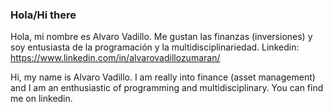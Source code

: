 ### Hola/Hi there

Hola, mi nombre es Alvaro Vadillo. Me gustan las finanzas (inversiones) y soy entusiasta de la programación y la multidisciplinariedad. Linkedin: https://www.linkedin.com/in/alvarovadillozumaran/

Hi, my name is Alvaro Vadillo. I am really into finance (asset management) and I am an enthusiastic of programming and multidisciplinary. You can find me on linkedin. 
<!--
**alvarovadilloz/alvarovadilloz** is a ✨ _special_ ✨ repository because its `README.md` (this file) appears on your GitHub profile.

Here are some ideas to get you started:

- 🔭 I’m currently working on ...
- 🌱 I’m currently learning ...
- 👯 I’m looking to collaborate on ...
- 🤔 I’m looking for help with ...
- 💬 Ask me about ...
- 📫 How to reach me: ...
- 😄 Pronouns: ...
- ⚡ Fun fact: ...
-->
